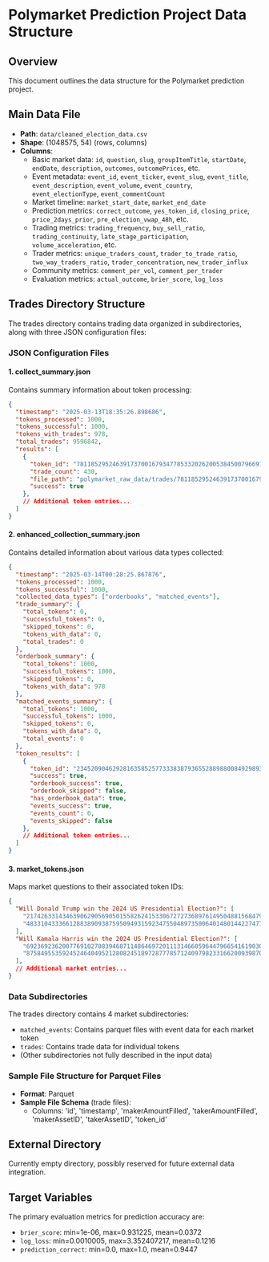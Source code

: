 # Polymarket Prediction Project Data Structure

## Overview
This document outlines the data structure for the Polymarket prediction project.

## Main Data File
- **Path**: `data/cleaned_election_data.csv`
- **Shape**: (1048575, 54) (rows, columns)
- **Columns**: 
  - Basic market data: `id`, `question`, `slug`, `groupItemTitle`, `startDate`, `endDate`, `description`, `outcomes`, `outcomePrices`, etc.
  - Event metadata: `event_id`, `event_ticker`, `event_slug`, `event_title`, `event_description`, `event_volume`, `event_country`, `event_electionType`, `event_commentCount`
  - Market timeline: `market_start_date`, `market_end_date`
  - Prediction metrics: `correct_outcome`, `yes_token_id`, `closing_price`, `price_2days_prior`, `pre_election_vwap_48h`, etc.
  - Trading metrics: `trading_frequency`, `buy_sell_ratio`, `trading_continuity`, `late_stage_participation`, `volume_acceleration`, etc.
  - Trader metrics: `unique_traders_count`, `trader_to_trade_ratio`, `two_way_traders_ratio`, `trader_concentration`, `new_trader_influx`
  - Community metrics: `comment_per_vol`, `comment_per_trader`
  - Evaluation metrics: `actual_outcome`, `brier_score`, `log_loss`

## Trades Directory Structure
The trades directory contains trading data organized in subdirectories, along with three JSON configuration files:

### JSON Configuration Files

#### 1. collect_summary.json
Contains summary information about token processing:
```json
{
  "timestamp": "2025-03-13T18:35:26.898686",
  "tokens_processed": 1000,
  "tokens_successful": 1000,
  "tokens_with_trades": 978,
  "total_trades": 9596842,
  "results": [
    {
      "token_id": "78118529524639173700167934778533202620053845007966912944800512231568696242280",
      "trade_count": 430,
      "file_path": "polymarket_raw_data/trades/78118529524639173700167934778533202620053845007966912944800512231568696242280.parquet",
      "success": true
    },
    // Additional token entries...
  ]
}
```

#### 2. enhanced_collection_summary.json
Contains detailed information about various data types collected:
```json
{
  "timestamp": "2025-03-14T00:28:25.867876",
  "tokens_processed": 1000,
  "tokens_successful": 1000,
  "collected_data_types": ["orderbooks", "matched_events"],
  "trade_summary": {
    "total_tokens": 0,
    "successful_tokens": 0,
    "skipped_tokens": 0,
    "tokens_with_data": 0,
    "total_trades": 0
  },
  "orderbook_summary": {
    "total_tokens": 1000,
    "successful_tokens": 1000,
    "skipped_tokens": 0,
    "tokens_with_data": 978
  },
  "matched_events_summary": {
    "total_tokens": 1000,
    "successful_tokens": 1000,
    "skipped_tokens": 0,
    "tokens_with_data": 0,
    "total_events": 0
  },
  "token_results": [
    {
      "token_id": "23452090462928163585257733383879365528898800849298930788345778676568194082451",
      "success": true,
      "orderbook_success": true,
      "orderbook_skipped": false,
      "has_orderbook_data": true,
      "events_success": true,
      "events_count": 0,
      "events_skipped": false
    },
    // Additional token entries...
  ]
}
```

#### 3. market_tokens.json
Maps market questions to their associated token IDs:
```json
{
  "Will Donald Trump win the 2024 US Presidential Election?": [
    "21742633143463906290569050155826241533067272736897614950488156847949938836455",
    "48331043336612883890938759509493159234755048973500640148014422747788308965732"
  ],
  "Will Kamala Harris win the 2024 US Presidential Election?": [
    "69236923620077691027083946871148646972011131466059644796654161903044970987404",
    "87584955359245246404952128082451897287778571240979823316620093987046202296181"
  ],
  // Additional market entries...
}
```

### Data Subdirectories
The trades directory contains 4 market subdirectories:
- `matched_events`: Contains parquet files with event data for each market token
- `trades`: Contains trade data for individual tokens
- (Other subdirectories not fully described in the input data)

### Sample File Structure for Parquet Files
- **Format**: Parquet
- **Sample File Schema** (trade files):
  - Columns: 'id', 'timestamp', 'makerAmountFilled', 'takerAmountFilled', 'makerAssetID', 'takerAssetID', 'token_id'

## External Directory
Currently empty directory, possibly reserved for future external data integration.

## Target Variables
The primary evaluation metrics for prediction accuracy are:
- `brier_score`: min=1e-06, max=0.931225, mean=0.0372
- `log_loss`: min=0.0010005, max=3.352407217, mean=0.1216
- `prediction_correct`: min=0.0, max=1.0, mean=0.9447
